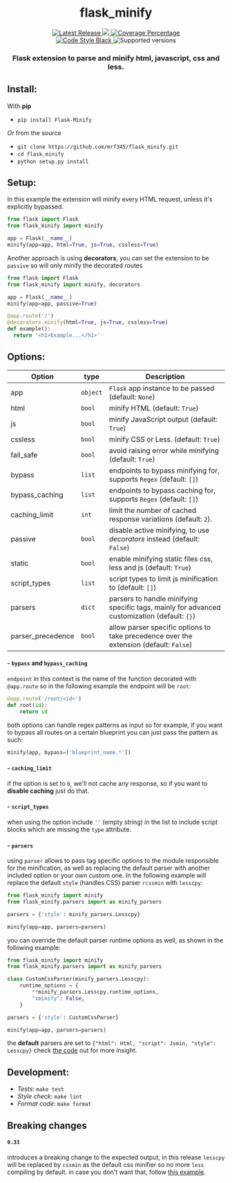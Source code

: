 <h1 align='center'> flask_minify </h1>
<p align='center'>
<a href='https://pypi.org/project/Flask-Minify/'>
    <img src='https://img.shields.io/github/v/tag/mrf345/flask_minify' alt='Latest Release' />
</a>
<a href='https://github.com/mrf345/flask_minify/actions/workflows/ci.yml'>
  <img src='https://github.com/mrf345/flask_minify/workflows/Build/badge.svg'>
</a>
<a href='https://github.com/mrf345/flask_minify/actions/workflows/ci.yml'>
  <img src='https://img.shields.io/endpoint?url=https://gist.githubusercontent.com/mrf345/bc746d7bfe356b54fbb93b2ea5d0d2a4/raw/flask_minify__heads_master.json' alt='Coverage Percentage' />
</a>
<br />
<a href='https://github.com/psf/black'>
    <img src='https://img.shields.io/badge/code%20style-black-000000.svg' alt='Code Style Black' />
</a>
<img src='https://img.shields.io/pypi/pyversions/flask_minify' alt='Supported versions' />
<br />
</p>

<h3 align='center'>Flask extension to parse and minify html, javascript, css and less.</h3>

## Install:

With **pip**

- `pip install Flask-Minify`

*Or* from the source

- `git clone https://github.com/mrf345/flask_minify.git`
- `cd flask_minify`
- `python setup.py install`

## Setup:

In this example the  extension will minify every HTML request, unless it's explicitly bypassed.

```python
from flask import Flask
from flask_minify import minify

app = Flask(__name__)
minify(app=app, html=True, js=True, cssless=True)
```

Another approach is using **decorators**, you can set the extension to be `passive` so will only minify the decorated routes

```python
from flask import Flask
from flask_minify import minify, decorators

app = Flask(__name__)
minify(app=app, passive=True)

@app.route('/')
@decorators.minify(html=True, js=True, cssless=True)
def example():
  return '<h1>Example...</h1>'
```

## Options:


Option             | type     | Description
-------------------|----------|-------------
 app               | `object` | `Flask` app instance to be passed (default: `None`)
 html              | `bool`   | minify HTML (default: `True`)
 js                | `bool`   | minify JavaScript output (default: `True`)
 cssless           | `bool`   | minify CSS or Less. (default: `True`)
 fail_safe         | `bool`   | avoid raising error while minifying (default: `True`)
 bypass            | `list`   | endpoints to bypass minifying for, supports `Regex` (default: `[]`)
 bypass_caching    | `list`   | endpoints to bypass caching for, supports `Regex` (default: `[]`)
 caching_limit     | `int`    | limit the number of cached response variations (default: `2`).
 passive           | `bool`   | disable active minifying, to use *decorators* instead (default: `False`)
 static            | `bool`   | enable minifying static files css, less and js (default: `True`)
 script_types      | `list`   | script types to limit js minification to (default: `[]`)
 parsers           | `dict`   | parsers to handle minifying specific tags, mainly for advanced customization (default: `{}`)
 parser_precedence | `bool`   | allow parser specific options to take precedence over the extension (default: `False`)


#### - `bypass` and `bypass_caching`

`endpoint` in this context is the name of the function decorated with `@app.route`
so in the following example the endpoint will be `root`:

```python
@app.route('/root/<id>')
def root(id):
    return id
```

both options can handle regex patterns as input so for example, if you want to bypass all routes on a certain blueprint
you can just pass the pattern as such:

```python
minify(app, bypass=['blueprint_name.*'])
```

#### - `caching_limit`

if the option is set to `0`, we'll not cache any response, so if you want to **disable caching** just do that.


#### - `script_types`

when using the option include `''` (empty string) in the list to include script blocks which are missing the `type` attribute.

#### - `parsers`

using `parser` allows to pass tag specific options to the module responsible for the minification, as well as replacing the default
parser with another included option or your own custom one. In the following example will replace the default `style` (handles CSS)
parser `rcssmin` with `lesscpy`:

```python
from flask_minify import minify
from flask_minify.parsers import as minify_parsers

parsers = {'style': minify_parsers.Lesscpy}

minify(app=app, parsers=parsers)
```

you can override the default parser runtime options as well, as shown in the following example:

```python
from flask_minify import minify
from flask_minify.parsers import as minify_parsers

class CustomCssParser(minify_parsers.Lesscpy):
    runtime_options = {
        **minify_parsers.Lesscpy.runtime_options,
        "xminify": False,
    }

parsers = {'style': CustomCssParser}

minify(app=app, parsers=parsers)
```

the **default** parsers are set to `{"html": Html, "script": Jsmin, "style": Lesscpy}` check [the code](https://github.com/mrf345/flask_minify/blob/master/flask_minify/parsers.py) out for more insight.


## Development:

- *Tests*: `make test`
- *Style check*: `make lint`
- *Format code*: `make format`

## Breaking changes

#### `0.33`

introduces a breaking change to the expected output, in this release `lesscpy` will be replaced by `cssmin` as
the default css minifier so no more `less` compiling by default. in case you don't want that, follow [this example](https://github.com/mrf345/flask_minify#--parsers). 